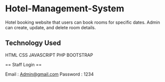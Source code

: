 # Hotel-Management-System

Hotel booking website that users can book rooms for specific dates. Admin can create, update, and delete room details.

## Technology Used

HTML
CSS
JAVASCRIPT
PHP
BOOTSTRAP 


== Staff Login ==

Email : Admin@gmail.com
Password : 1234
